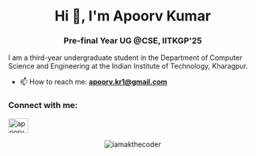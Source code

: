 <h1 align="center">Hi 👋, I'm Apoorv Kumar</h1>
<h3 align="center">Pre-final Year UG @CSE, IITKGP'25</h3>

I am a third-year undergraduate student in the Department of Computer Science and Engineering at the Indian Institute of Technology, Kharagpur.

- 📫 How to reach me: **apoorv.kr1@gmail.com**

<h3 align="left">Connect with me:</h3>
<p align="left">
    <a href="https://linkedin.com/in/apoorv-kumar-801849238" target="_blank">
        <img align="center" src="https://raw.githubusercontent.com/rahuldkjain/github-profile-readme-generator/master/src/images/icons/Social/linked-in-alt.svg" alt="apoorv-kumar-801849238" height="30" width="40" />
    </a>
</p>

<p align="center">
    <img src="https://github-readme-stats.vercel.app/api/top-langs?username=iamakthecoder&show_icons=true&locale=en&layout=compact" alt="iamakthecoder" />
</p>
